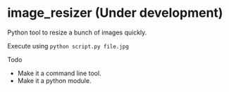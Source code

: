 # image_resizer (Under development)
Python tool to resize a bunch of images quickly.

Execute using `python script.py file.jpg`

Todo
* Make it a command line tool.
* Make it a python module.
